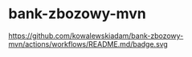 # bank-zbozowy-mvn
https://github.com/kowalewskiadam/bank-zbozowy-mvn/actions/workflows/README.md/badge.svg
